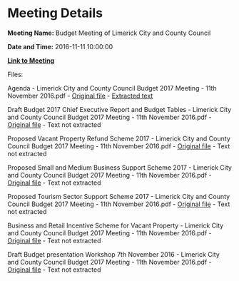 # Meeting Details

**Meeting Name:** Budget Meeting of Limerick City and County Council

**Date and Time:** 2016-11-11 10:00:00

**[Link to Meeting](https://www.limerick.ie/council/whats-on/budget-meeting-limerick-city-and-county-council)**

Files: 

Agenda - Limerick City and County Council Budget 2017 Meeting - 11th November 2016.pdf - [Original file](https://beta.limerick.ie/sites/default/files/media/documents/2017-04/agenda_-_limerick_city_and_county_council_budget_2017_meeting_-_11th_november_2016.pdf) - [Extracted text](./Agenda%20-%20Limerick%20City%20and%20County%20Council%20Budget%202017%20Meeting%20-%2011th%20November%202016.md)

Draft Budget 2017 Chief Executive Report and Budget Tables - Limerick City and County Council Budget 2017 Meeting - 11th November 2016.pdf - [Original file](https://beta.limerick.ie/sites/default/files/media/documents/2017-04/draft_budget_2017_chief_executive_report_and_budget_tables.pdf) - Text not extracted

Proposed Vacant Property Refund Scheme 2017 - Limerick City and County Council Budget 2017 Meeting - 11th November 2016.pdf - [Original file](https://beta.limerick.ie/sites/default/files/media/documents/2017-04/proposed_vacant_property_refund_scheme_2017.pdf) - Text not extracted

Proposed Small and Medium Business Support Scheme 2017 - Limerick City and County Council Budget 2017 Meeting - 11th November 2016.pdf - [Original file](https://beta.limerick.ie/sites/default/files/media/documents/2017-04/proposed_small_and_medium_business_support_scheme_2017.pdf) - Text not extracted

Proposed Tourism Sector Support Scheme 2017 - Limerick City and County Council Budget 2017 Meeting - 11th November 2016.pdf - [Original file](https://beta.limerick.ie/sites/default/files/media/documents/2017-04/proposed_tourism_sector_support_scheme_2017.pdf) - Text not extracted

Business and Retail Incentive Scheme for Vacant Property - Limerick City and County Council Budget 2017 Meeting - 11th November 2016.pdf - [Original file](https://beta.limerick.ie/sites/default/files/media/documents/2017-04/business_and_retail_incentive_scheme_for_vacant_property_1.pdf) - Text not extracted

Draft Budget presentation Workshop 7th November 2016 - Limerick City and County Council Budget 2017 Meeting - 11th November 2016.pdf - [Original file](https://beta.limerick.ie/sites/default/files/media/documents/2017-04/draft_budget_presentation_workshop_7th_november_2016.pdf) - Text not extracted

